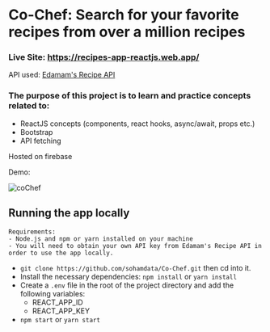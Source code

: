 # Co-Chef: Search for your favorite recipes from over a million recipes

### Live Site: https://recipes-app-reactjs.web.app/

API used: [Edamam's Recipe API](https://developer.edamam.com/edamam-recipe-api)

### The purpose of this project is to learn and practice concepts related to:
- ReactJS concepts (components, react hooks, async/await, props etc.)
- Bootstrap
- API fetching

Hosted on firebase

Demo:

![coChef](https://user-images.githubusercontent.com/78294692/205103778-aa8d6de5-8a6f-4ac5-844c-ec495c78ab8a.gif)

## Running the app locally

```
Requirements: 
- Node.js and npm or yarn installed on your machine
- You will need to obtain your own API key from Edamam's Recipe API in order to use the app locally.
```

- `git clone https://github.com/sohamdata/Co-Chef.git` then cd into it.
- Install the necessary dependencies: `npm install` or `yarn install`
- Create a `.env` file in the root of the project directory and add the following variables:
  - REACT_APP_ID
  - REACT_APP_KEY
- `npm start` or `yarn start`
